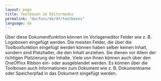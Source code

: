 ```yaml
---
layout: page
title: Toolboxen im Editormodus
permalink: "docfunc/de/df/toolboxes"
language: de
---
```


Über diese Dokumentfunktion können im Vorlageneditor Felder wie z.&nbsp;B. Logoboxen eingefügt werden. Die meisten Felder, die über die Toolboxfunktion eingefügt werden können haben selber keinen Inhalt, sondern sind Platzhalter, die den Inhalt anziehen. Sie dienen vor Allem der richtigen Platzierung der Inhalte. Viele von Ihnen können auch über den OneOffixx Ribbon ein- oder ausgeblendet werden. Es können über die Toolboxen auch Informationen zum Dokument wie z.&nbsp;B. Dokumentname oder Speicherpfad in das Dokument eingefügt werden.
